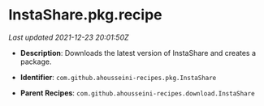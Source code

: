 # InstaShare.pkg.recipe

_Last updated 2021-12-23 20:01:50Z_

- **Description**: Downloads the latest version of InstaShare and creates a package.

- **Identifier**: `com.github.ahousseini-recipes.pkg.InstaShare`

- **Parent Recipes**: `com.github.ahousseini-recipes.download.InstaShare`
